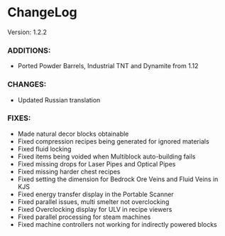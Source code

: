 # ChangeLog

Version: 1.2.2

### ADDITIONS:
- Ported Powder Barrels, Industrial TNT and Dynamite from 1.12

### CHANGES:
- Updated Russian translation

### FIXES:
- Made natural decor blocks obtainable
- Fixed compression recipes being generated for ignored materials
- Fixed fluid locking
- Fixed items being voided when Multiblock auto-building fails
- Fixed missing drops for Laser Pipes and Optical Pipes
- Fixed missing harder chest recipes
- Fixed setting the dimension for Bedrock Ore Veins and Fluid Veins in KJS
- Fixed energy transfer display in the Portable Scanner
- Fixed parallel issues, multi smelter not overclocking
- Fixed Overclocking display for ULV in recipe viewers
- Fixed parallel processing for steam machines
- Fixed machine controllers not working for indirectly powered blocks